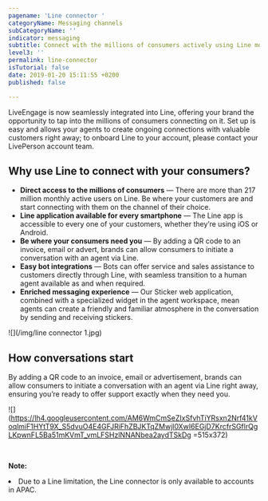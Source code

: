 ```yaml
---
pagename: 'Line connector '
categoryName: Messaging channels
subCategoryName: ''
indicator: messaging
subtitle: Connect with the millions of consumers actively using Line monthly
level3: ''
permalink: line-connector
isTutorial: false
date: 2019-01-20 15:11:55 +0200
published: false

---
```

LiveEngage is now seamlessly integrated into Line, offering your brand the opportunity to tap into the millions of consumers connecting on it. Set up is easy and allows your agents to create ongoing connections with valuable customers right away; to onboard Line to your account, please contact your LivePerson account team.

## Why use Line to connect with your consumers?

* **Direct access to the millions of consumers** — There are more than 217 million monthly active users on Line. Be where your customers are and start connecting with them on the channel of their choice.
* **Line application available for every smartphone** — The Line app is accessible to every one of your customers, whether they’re using iOS or Android.
* **Be where your consumers need you** — By adding a QR code to an invoice, email or advert, brands can allow consumers to initiate a conversation with an agent via Line.
* **Easy bot integrations** — Bots can offer service and sales assistance to customers directly through Line, with seamless transition to a human agent available as and when required.
* **Enriched messaging experience** — Our Sticker web application, combined with a specialized widget in the agent workspace, mean agents can create a friendly and familiar atmosphere in the conversation by sending and receiving stickers.

![](/img/line connector 1.jpg)

## How conversations start

By adding a QR code to an invoice, email or advertisement, brands can allow consumers to initiate a conversation with an agent via Line right away, ensuring you’re ready to offer support exactly when they need you.

![](https://lh4.googleusercontent.com/AM6WmCmSeZIxSfvhTiYRsxn2Nrf41kVoqlmiF1HYtT9X_S5dvuO4E4GFJRiFhZBJKTqZMwjl0XwI6EGjD7KrcfrSGflrQgLKpwnFL5Ba51mKVmT_vmLFSHzlNNANbea2aydTSkDg =515x372)

<div class="important"> 

<b>Note:</b> 

<li>Due to a Line limitation, the Line connector is only available to accounts in APAC.</li> </div>